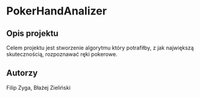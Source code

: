 # PokerHandAnalizer

## Opis projektu
Celem projektu jest stworzenie algorytmu który potrafiłby, z jak największą skutecznością,
rozpoznawać ręki pokerowe.
## Autorzy
Filip Zyga, Błażej Zieliński

